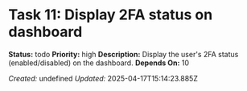 # Task 11: Display 2FA status on dashboard

**Status:** todo
**Priority:** high
**Description:**
Display the user's 2FA status (enabled/disabled) on the dashboard.
**Depends On:** 10

*Created:* undefined
*Updated:* 2025-04-17T15:14:23.885Z
